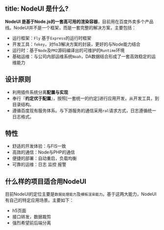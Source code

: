 title: NodeUI 是什么?
---

**NodeUI 是基于Node.js的一套高可用的渲染容器**，目前用在百度外卖多个产品线。NodeUI并不是一个框架，而是一套完整的解决方案，主要包括：

- 运行框架：`Fly` 基于`Express`的运行时框架
- 开发工具：`fekey`，对fis3解决方案的封装，更好的与Node能力结合
- 运行时：基于`Node`及`PM2`源码编译出的可维护的`Runtime`环境
- 基础运维：与公司内部运维系统`Noah`，DA数据结合形成了一套高效稳定的运维能力


## 设计原则

- 利用插件系统分离**配置与实现**
- 奉行『**约定优于配置**』，按照[一套统一的约定]进行应用开发，从开发工具，到目录结构。
- 遵循百度现有服务体系。与下游服务的通信采用`ral`请求方式，日志遵循统一日志格式。

## 特性

- 舒适的开发体验：与FIS一致
- 高效的通信：Node与PHP的通信
- 便捷的部署：自动重启，负载均衡
- 可靠的运维：日志 监控 报警

## 什么样的项目适合用NodeUI

目前NodeUI的定位主要是`数据处理能力`及`模板渲染能力`。基于这两大能力，NodeUI有自己的特定应用场景。主要如下：

- h5页面
- 接口转发，数据裁剪
- 强烈希望前后端分离
